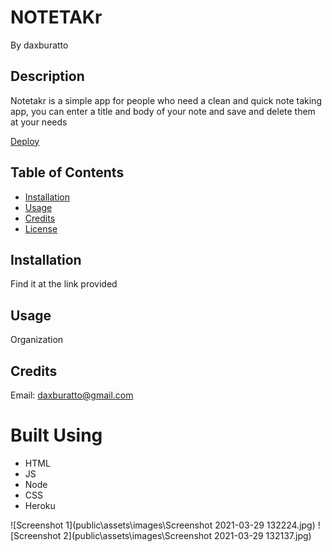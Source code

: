 # NOTETAKr

By daxburatto

## Description

Notetakr is a simple app for people who need a clean and quick note taking app, you can enter a title and body of your note and save and delete them at your needs

[Deploy](https://calm-fortress-47308.herokuapp.com/)

## Table of Contents

* [Installation](#installation)
* [Usage](#usage)
* [Credits](#credits)
* [License](#license)

## Installation

Find it at the link provided

## Usage

Organization

## Credits

Email: daxburatto@gmail.com

# Built Using

* HTML
* JS
* Node
* CSS
* Heroku

![Screenshot 1](public\assets\images\Screenshot 2021-03-29 132224.jpg)
![Screenshot 2](public\assets\images\Screenshot 2021-03-29 132137.jpg)

